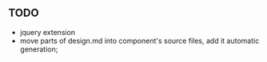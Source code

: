 ## TODO

* jquery extension
* move parts of design.md into component's source files, add it automatic generation;

